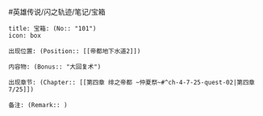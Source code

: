 #英雄传说/闪之轨迹/笔记/宝箱
```ad-quote
title: 宝箱: (No:: "101")
icon: box

出现位置: (Position:: [[帝都地下水道2]])

内容物: (Bonus:: "大回复术")

出现章节: (Chapter:: [[第四章 绯之帝都 ~仲夏祭~#^ch-4-7-25-quest-02|第四章7/25]])

备注: (Remark:: )

```
